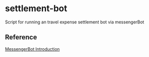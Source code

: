 # settlement-bot
Script for running an travel expense settlement bot via messengerBot

## Reference
[MessengerBot Introduction](https://deviolet.tistory.com/entry/%EB%A9%94%EC%8B%A0%EC%A0%80%EB%B4%87-%EA%B0%80%EC%9D%B4%EB%93%9C)
